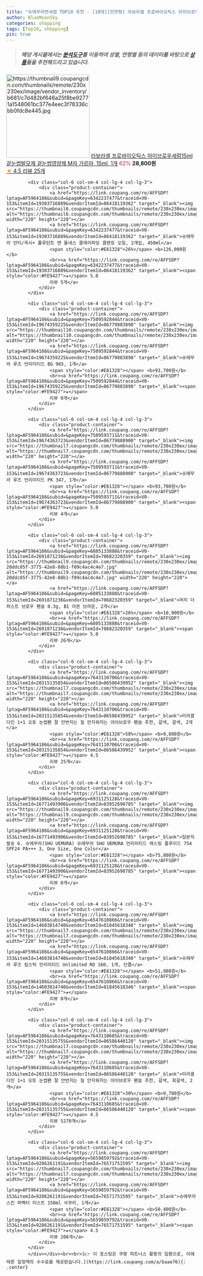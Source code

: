 ```yaml
---
title: "슈에무라면세점 TOP10 추천 - [10대][전연령] 라보라셀 프로바이오틱스 아이브로우세럼15ml 겉눈썹발모제 겉눈썹영양제 M자 가르마, 15ml, 1개"
author: BlueMoonSky
categories: shopping
tags: [Top10, shopping]
pin: true
---
```


> ##### 해당 게시물에서는 [**분석도구**](https://itemscout.io/)를 이용하여 **성별**, **연령별** 등의 데이터를 바탕으로 [**상품**](https://link.coupang.com/a/baae76)들을 추천해드리고 있습니다.
<div class="container"><div class="row">
            <div class="col-6 col-sm-4 col-lg-4 col-lg-3">
                <div class="product-container">
                    <a href="https://link.coupang.com/re/AFFSDP?lptag=AF5964186&subid=&pageKey=6763708213&traceid=V0-153&itemId=15858488825&vendorItemId=83068693516" target="_blank"><img src="https://thumbnail9.coupangcdn.com/thumbnails/remote/230x230ex/image/vendor_inventory/b681/c7d482bf646a25f8be92771a1548061bc377e4eec3f78336cbb0fdc8e445.jpg" alt="https://thumbnail9.coupangcdn.com/thumbnails/remote/230x230ex/image/vendor_inventory/b681/c7d482bf646a25f8be92771a1548061bc377e4eec3f78336cbb0fdc8e445.jpg" width="220" height="220"></a>
                    <a href="https://link.coupang.com/re/AFFSDP?lptag=AF5964186&subid=&pageKey=6763708213&traceid=V0-153&itemId=15858488825&vendorItemId=83068693516" target="_blank">라보라셀 프로바이오틱스 아이브로우세럼15ml 겉눈썹발모제 겉눈썹영양제 M자 가르마, 15ml, 1개</a>
                    <span style="color:#E61328">62%</span> <b>28,800원</b>
                    <br><a href="https://link.coupang.com/re/AFFSDP?lptag=AF5964186&subid=&pageKey=6763708213&traceid=V0-153&itemId=15858488825&vendorItemId=83068693516" target="_blank"><span style="color:#FE9427">★</span> 4.5
                    리뷰 25개</a>
                </div>
            </div>
            
            <div class="col-6 col-sm-4 col-lg-4 col-lg-3">
                <div class="product-container">
                    <a href="https://link.coupang.com/re/AFFSDP?lptag=AF5964186&subid=&pageKey=6342237477&traceid=V0-153&itemId=19303716889&vendorItemId=86418119362" target="_blank"><img src="https://thumbnail6.coupangcdn.com/thumbnails/remote/230x230ex/image/vendor_inventory/b506/d39356488f2d98917b514fddc71e157112c4941e37bf8d6f24669ebc86f8.JPG" alt="https://thumbnail6.coupangcdn.com/thumbnails/remote/230x230ex/image/vendor_inventory/b506/d39356488f2d98917b514fddc71e157112c4941e37bf8d6f24669ebc86f8.JPG" width="220" height="220"></a>
                    <a href="https://link.coupang.com/re/AFFSDP?lptag=AF5964186&subid=&pageKey=6342237477&traceid=V0-153&itemId=19303716889&vendorItemId=86418119362" target="_blank">슈에무라 안티/옥시+ 폴루턴트 앤 둘네스 클래리파잉 클렌징 오일, 2개입, 450ml</a>
                    <span style="color:#E61328">26%</span> <b>126,000원</b>
                    <br><a href="https://link.coupang.com/re/AFFSDP?lptag=AF5964186&subid=&pageKey=6342237477&traceid=V0-153&itemId=19303716889&vendorItemId=86418119362" target="_blank"><span style="color:#FE9427">★</span> 5.0
                    리뷰 5개</a>
                </div>
            </div>
            
            <div class="col-6 col-sm-4 col-lg-4 col-lg-3">
                <div class="product-container">
                    <a href="https://link.coupang.com/re/AFFSDP?lptag=AF5964186&subid=&pageKey=7509592844&traceid=V0-153&itemId=19674359225&vendorItemId=86779883898" target="_blank"><img src="https://thumbnail10.coupangcdn.com/thumbnails/remote/230x230ex/image/vendor_inventory/3d3f/4189232068bd62f7ceceaaaeed6d521eb7eb6be229746f4c04655ca7d6c9.png" alt="https://thumbnail10.coupangcdn.com/thumbnails/remote/230x230ex/image/vendor_inventory/3d3f/4189232068bd62f7ceceaaaeed6d521eb7eb6be229746f4c04655ca7d6c9.png" width="220" height="220"></a>
                    <a href="https://link.coupang.com/re/AFFSDP?lptag=AF5964186&subid=&pageKey=7509592844&traceid=V0-153&itemId=19674359225&vendorItemId=86779883898" target="_blank">슈에무라 루즈 언리미티드 BG 965, 1개</a>
                    <span style="color:#E61328"></span> <b>93,700원</b>
                    <br><a href="https://link.coupang.com/re/AFFSDP?lptag=AF5964186&subid=&pageKey=7509592844&traceid=V0-153&itemId=19674359225&vendorItemId=86779883898" target="_blank"><span style="color:#FE9427">★</span> 
                    리뷰 0개</a>
                </div>
            </div>
            
            <div class="col-6 col-sm-4 col-lg-4 col-lg-3">
                <div class="product-container">
                    <a href="https://link.coupang.com/re/AFFSDP?lptag=AF5964186&subid=&pageKey=7509593711&traceid=V0-153&itemId=19674363723&vendorItemId=86779888900" target="_blank"><img src="https://thumbnail7.coupangcdn.com/thumbnails/remote/230x230ex/image/vendor_inventory/5531/e503f3a1da17ac5a424acc70254cdc4eddb2d59b290e70f3553b30969c2e.png" alt="https://thumbnail7.coupangcdn.com/thumbnails/remote/230x230ex/image/vendor_inventory/5531/e503f3a1da17ac5a424acc70254cdc4eddb2d59b290e70f3553b30969c2e.png" width="220" height="220"></a>
                    <a href="https://link.coupang.com/re/AFFSDP?lptag=AF5964186&subid=&pageKey=7509593711&traceid=V0-153&itemId=19674363723&vendorItemId=86779888900" target="_blank">슈에무라 루즈 언리미티드 PK 347, 1개</a>
                    <span style="color:#E61328"></span> <b>93,700원</b>
                    <br><a href="https://link.coupang.com/re/AFFSDP?lptag=AF5964186&subid=&pageKey=7509593711&traceid=V0-153&itemId=19674363723&vendorItemId=86779888900" target="_blank"><span style="color:#FE9427">★</span> 5.0
                    리뷰 4개</a>
                </div>
            </div>
            
            <div class="col-6 col-sm-4 col-lg-4 col-lg-3">
                <div class="product-container">
                    <a href="https://link.coupang.com/re/AFFSDP?lptag=AF5964186&subid=&pageKey=6805133888&traceid=V0-153&itemId=2691871236&vendorItemId=70682320359" target="_blank"><img src="https://thumbnail9.coupangcdn.com/thumbnails/remote/230x230ex/image/retail/images/4458278310054563-20ddc85f-3775-42e8-88b1-f09c4ac4c4e7.jpg" alt="https://thumbnail9.coupangcdn.com/thumbnails/remote/230x230ex/image/retail/images/4458278310054563-20ddc85f-3775-42e8-88b1-f09c4ac4c4e7.jpg" width="220" height="220"></a>
                    <a href="https://link.coupang.com/re/AFFSDP?lptag=AF5964186&subid=&pageKey=6805133888&traceid=V0-153&itemId=2691871236&vendorItemId=70682320359" target="_blank">머지 더 퍼스트 브로우 펜슬 0.3g, B1 아콘 브라운, 2개</a>
                    <span style="color:#E61328">26%</span> <b>10,900원</b>
                    <br><a href="https://link.coupang.com/re/AFFSDP?lptag=AF5964186&subid=&pageKey=6805133888&traceid=V0-153&itemId=2691871236&vendorItemId=70682320359" target="_blank"><span style="color:#FE9427">★</span> 5.0
                    리뷰 26개</a>
                </div>
            </div>
            
            <div class="col-6 col-sm-4 col-lg-4 col-lg-3">
                <div class="product-container">
                    <a href="https://link.coupang.com/re/AFFSDP?lptag=AF5964186&subid=&pageKey=7643110706&traceid=V0-153&itemId=20315135854&vendorItemId=86586439952" target="_blank"><img src="https://thumbnail7.coupangcdn.com/thumbnails/remote/230x230ex/image/vendor_inventory/ab4f/d763a30bc2aeba4e661b1b57ccb9ea15be292cb1d9de9c8316d5d305a4bf.jpg" alt="https://thumbnail7.coupangcdn.com/thumbnails/remote/230x230ex/image/vendor_inventory/ab4f/d763a30bc2aeba4e661b1b57ccb9ea15be292cb1d9de9c8316d5d305a4bf.jpg" width="220" height="220"></a>
                    <a href="https://link.coupang.com/re/AFFSDP?lptag=AF5964186&subid=&pageKey=7643110706&traceid=V0-153&itemId=20315135854&vendorItemId=86586439952" target="_blank">미라클다인 1+1 오토 눈썹펜 잘 안번지는 질 안지워지는 아이브로우 펜슬 추천, 갈색, 갈색, 2개</a>
                    <span style="color:#E61328">58%</span> <b>9,800원</b>
                    <br><a href="https://link.coupang.com/re/AFFSDP?lptag=AF5964186&subid=&pageKey=7643110706&traceid=V0-153&itemId=20315135854&vendorItemId=86586439952" target="_blank"><span style="color:#FE9427">★</span> 4.5
                    리뷰 25개</a>
                </div>
            </div>
            
            <div class="col-6 col-sm-4 col-lg-4 col-lg-3">
                <div class="product-container">
                    <a href="https://link.coupang.com/re/AFFSDP?lptag=AF5964186&subid=&pageKey=6931125128&traceid=V0-153&itemId=16771493906&vendorItemId=83952698785" target="_blank"><img src="https://thumbnail9.coupangcdn.com/thumbnails/remote/230x230ex/image/vendor_inventory/f47d/487c0ea623dfbfe0fb80ee664f4a16125c88251099728006bae38e309bd9.jpg" alt="https://thumbnail9.coupangcdn.com/thumbnails/remote/230x230ex/image/vendor_inventory/f47d/487c0ea623dfbfe0fb80ee664f4a16125c88251099728006bae38e309bd9.jpg" width="220" height="220"></a>
                    <a href="https://link.coupang.com/re/AFFSDP?lptag=AF5964186&subid=&pageKey=6931125128&traceid=V0-153&itemId=16771493906&vendorItemId=83952698785" target="_blank">일본직발송 6. 슈에무라(SHU UEMURA) 슈에무라 SHU UEMURA 언리미티드 래스팅 플루이드 754 SPF24 PA+++ 3, One Size, One Color</a>
                    <span style="color:#E61328"></span> <b>75,800원</b>
                    <br><a href="https://link.coupang.com/re/AFFSDP?lptag=AF5964186&subid=&pageKey=6931125128&traceid=V0-153&itemId=16771493906&vendorItemId=83952698785" target="_blank"><span style="color:#FE9427">★</span> 
                    리뷰 0개</a>
                </div>
            </div>
            
            <div class="col-6 col-sm-4 col-lg-4 col-lg-3">
                <div class="product-container">
                    <a href="https://link.coupang.com/re/AFFSDP?lptag=AF5964186&subid=&pageKey=6547610866&traceid=V0-153&itemId=14603814740&vendorItemId=81845618346" target="_blank"><img src="https://thumbnail7.coupangcdn.com/thumbnails/remote/230x230ex/image/vendor_inventory/81ca/5791e9ee421c08cbc34222de294ec89932336eb671f9174a1209d126f30b.jpg" alt="https://thumbnail7.coupangcdn.com/thumbnails/remote/230x230ex/image/vendor_inventory/81ca/5791e9ee421c08cbc34222de294ec89932336eb671f9174a1209d126f30b.jpg" width="220" height="220"></a>
                    <a href="https://link.coupang.com/re/AFFSDP?lptag=AF5964186&subid=&pageKey=6547610866&traceid=V0-153&itemId=14603814740&vendorItemId=81845618346" target="_blank">슈에무라 루즈 립스틱 언리미티드 Unlimited RD 160, 1개, 단품</a>
                    <span style="color:#E61328"></span> <b>51,900원</b>
                    <br><a href="https://link.coupang.com/re/AFFSDP?lptag=AF5964186&subid=&pageKey=6547610866&traceid=V0-153&itemId=14603814740&vendorItemId=81845618346" target="_blank"><span style="color:#FE9427">★</span> 
                    리뷰 0개</a>
                </div>
            </div>
            
            <div class="col-6 col-sm-4 col-lg-4 col-lg-3">
                <div class="product-container">
                    <a href="https://link.coupang.com/re/AFFSDP?lptag=AF5964186&subid=&pageKey=7643110685&traceid=V0-153&itemId=20315135755&vendorItemId=86586440120" target="_blank"><img src="https://thumbnail7.coupangcdn.com/thumbnails/remote/230x230ex/image/vendor_inventory/ab4f/d763a30bc2aeba4e661b1b57ccb9ea15be292cb1d9de9c8316d5d305a4bf.jpg" alt="https://thumbnail7.coupangcdn.com/thumbnails/remote/230x230ex/image/vendor_inventory/ab4f/d763a30bc2aeba4e661b1b57ccb9ea15be292cb1d9de9c8316d5d305a4bf.jpg" width="220" height="220"></a>
                    <a href="https://link.coupang.com/re/AFFSDP?lptag=AF5964186&subid=&pageKey=7643110685&traceid=V0-153&itemId=20315135755&vendorItemId=86586440120" target="_blank">미라클다인 1+1 오토 눈썹펜 잘 안번지는 질 안지워지는 아이브로우 펜슬 추천, 갈색, 회갈색, 2개</a>
                    <span style="color:#E61328">30%</span> <b>9,700원</b>
                    <br><a href="https://link.coupang.com/re/AFFSDP?lptag=AF5964186&subid=&pageKey=7643110685&traceid=V0-153&itemId=20315135755&vendorItemId=86586440120" target="_blank"><span style="color:#FE9427">★</span> 4.5
                    리뷰 5270개</a>
                </div>
            </div>
            
            <div class="col-6 col-sm-4 col-lg-4 col-lg-3">
                <div class="product-container">
                    <a href="https://link.coupang.com/re/AFFSDP?lptag=AF5964186&subid=&pageKey=5659859792&traceid=V0-153&itemId=9286261191&vendorItemId=76571751595" target="_blank"><img src="https://thumbnail7.coupangcdn.com/thumbnails/remote/230x230ex/image/vendor_inventory/0f9e/60914b42ec9e9ed64f2a97a5a928003cb8299db6d313b3c8502f61dcd1f7.png" alt="https://thumbnail7.coupangcdn.com/thumbnails/remote/230x230ex/image/vendor_inventory/0f9e/60914b42ec9e9ed64f2a97a5a928003cb8299db6d313b3c8502f61dcd1f7.png" width="220" height="220"></a>
                    <a href="https://link.coupang.com/re/AFFSDP?lptag=AF5964186&subid=&pageKey=5659859792&traceid=V0-153&itemId=9286261191&vendorItemId=76571751595" target="_blank">슈에무라 스킨 퍼펙터 미스트 150ml 사쿠라, 1개</a>
                    <span style="color:#E61328"></span> <b>50,400원</b>
                    <br><a href="https://link.coupang.com/re/AFFSDP?lptag=AF5964186&subid=&pageKey=5659859792&traceid=V0-153&itemId=9286261191&vendorItemId=76571751595" target="_blank"><span style="color:#FE9427">★</span> 4.5
                    리뷰 206개</a>
                </div>
            </div>
            </div></div><br><br>[👉 이 포스팅은 쿠팡 파트너스 활동의 일환으로, 이에 따른 일정액의 수수료를 제공받습니다.](https://link.coupang.com/a/baae76){: .center}